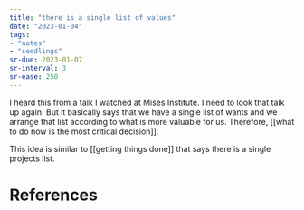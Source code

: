 ```yaml
---
title: "there is a single list of values"
date: "2023-01-04"
tags:
- "notes"
- "seedlings"
sr-due: 2023-01-07
sr-interval: 3
sr-ease: 250
---
```


I heard this from a talk I watched at Mises Institute. I need to look that talk up again. But it basically says that we have a single list of wants and we arrange that list according to what is more valuable for us. Therefore, [[what to do now is the most critical decision]].

This idea is similar to [[getting things done]] that says there is a single projects list.

# References